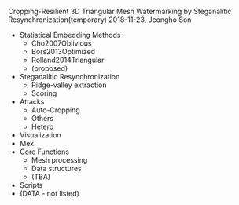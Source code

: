 Cropping-Resilient 3D Triangular Mesh Watermarking by Steganalitic Resynchronization(temporary)
2018-11-23, Jeongho Son
* Statistical Embedding Methods
    * Cho2007Oblivious
    * Bors2013Optimized
    * Rolland2014Triangular
    * (proposed)
* Steganalitic Resynchronization
    * Ridge-valley extraction
    * Scoring
* Attacks
    * Auto-Cropping
    * Others
    * Hetero
* Visualization
* Mex
* Core Functions
    * Mesh processing
    * Data structures
    * (TBA)
* Scripts
* (DATA - not listed) 